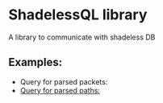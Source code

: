 # ShadelessQL library

A library to communicate with shadeless DB

## Examples:

- Query for parsed packets: <a href="./script_test/getParsedPacket.js">
- Query for parsed paths: <a href="./script_test/getParsedPaths.js">